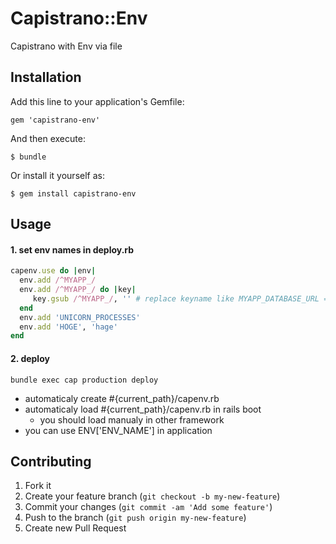 # Capistrano::Env

Capistrano with Env via file

## Installation

Add this line to your application's Gemfile:

    gem 'capistrano-env'

And then execute:

    $ bundle

Or install it yourself as:

    $ gem install capistrano-env

## Usage


#### 1. set env names in deploy.rb

```ruby
capenv.use do |env|
  env.add /^MYAPP_/
  env.add /^MYAPP_/ do |key|
     key.gsub /^MYAPP_/, '' # replace keyname like MYAPP_DATABASE_URL => DATABASE_URL
  end
  env.add 'UNICORN_PROCESSES'
  env.add 'HOGE', 'hage'
end
```

#### 2. deploy

```
bundle exec cap production deploy
```

- automaticaly create #{current_path}/capenv.rb
- automaticaly load #{current_path}/capenv.rb in rails boot
  - you should load manualy in other framework
- you can use ENV['ENV_NAME'] in application

## Contributing

1. Fork it
2. Create your feature branch (`git checkout -b my-new-feature`)
3. Commit your changes (`git commit -am 'Add some feature'`)
4. Push to the branch (`git push origin my-new-feature`)
5. Create new Pull Request
